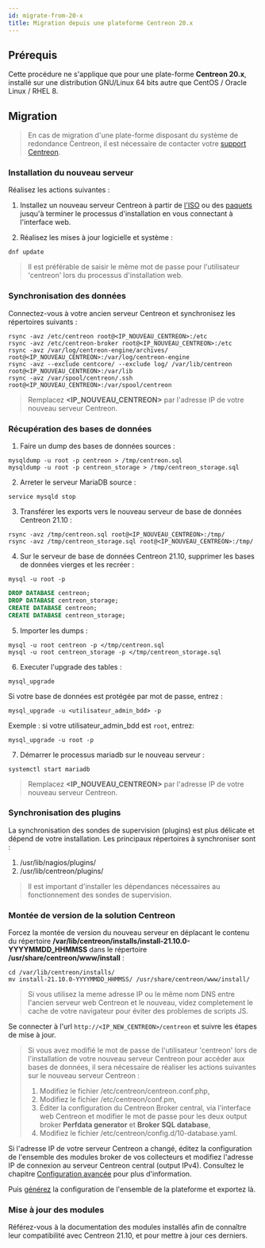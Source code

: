 ```yaml
---
id: migrate-from-20-x
title: Migration depuis une plateforme Centreon 20.x
---
```


## Prérequis

Cette procédure ne s'applique que pour une plate-forme **Centreon 20.x**,
installé sur une distribution GNU/Linux 64 bits autre que CentOS / Oracle Linux
/ RHEL 8.

## Migration

> En cas de migration d'une plate-forme disposant du système de redondance
> Centreon, il est nécessaire de contacter votre
> [support Centreon](https://centreon.force.com).

### Installation du nouveau serveur

Réalisez les actions suivantes :

1. Installez un nouveau serveur Centreon à partir de
[l'ISO](../installation/installation-of-a-central-server/using-centreon-iso.md)
ou des [paquets](../installation/installation-of-a-central-server/using-packages.md)
jusqu'à terminer le processus d'installation en vous connectant à l'interface web.

2. Réalisez les mises à jour logicielle et système :

```shell
dnf update
```

> Il est préférable de saisir le même mot de passe pour l'utilisateur 'centreon'
> lors du processus d'installation web.

### Synchronisation des données

Connectez-vous à votre ancien serveur Centreon et synchronisez les répertoires
suivants :

```shell
rsync -avz /etc/centreon root@<IP_NOUVEAU_CENTREON>:/etc
rsync -avz /etc/centreon-broker root@<IP_NOUVEAU_CENTREON>:/etc
rsync -avz /var/log/centreon-engine/archives/ root@<IP_NOUVEAU_CENTREON>:/var/log/centreon-engine
rsync -avz --exclude centcore/ --exclude log/ /var/lib/centreon root@<IP_NOUVEAU_CENTREON>:/var/lib
rsync -avz /var/spool/centreon/.ssh root@<IP_NOUVEAU_CENTREON>:/var/spool/centreon
```

> Remplacez **<IP_NOUVEAU_CENTREON>** par l'adresse IP de votre nouveau serveur
Centreon.

### Récupération des bases de données

1. Faire un dump des bases de données sources :

```shell
mysqldump -u root -p centreon > /tmp/centreon.sql
mysqldump -u root -p centreon_storage > /tmp/centreon_storage.sql
```

2. Arreter le serveur MariaDB source :

```shell
service mysqld stop
```

3. Transférer les exports vers le nouveau serveur de base de données Centreon
21.10 :

```shell
rsync -avz /tmp/centreon.sql root@<IP_NOUVEAU_CENTREON>:/tmp/
rsync -avz /tmp/centreon_storage.sql root@<IP_NOUVEAU_CENTREON>:/tmp/
```

4. Sur le serveur de base de données Centreon 21.10, supprimer les bases de
données vierges et les recréer :

```shell
mysql -u root -p
```

```SQL
DROP DATABASE centreon;
DROP DATABASE centreon_storage;
CREATE DATABASE centreon;
CREATE DATABASE centreon_storage;
```

5. Importer les dumps :

```shell
mysql -u root centreon -p </tmp/centreon.sql
mysql -u root centreon_storage -p </tmp/centreon_storage.sql
```

6. Executer l'upgrade des tables :

```shell
mysql_upgrade
```

Si votre base de données est protégée par mot de passe, entrez :

```shell
mysql_upgrade -u <utilisateur_admin_bdd> -p
```

Exemple : si votre utilisateur_admin_bdd est `root`, entrez:
```
mysql_upgrade -u root -p
```

7. Démarrer le processus mariadb sur le nouveau serveur :

```shell
systemctl start mariadb
```

> Remplacez **<IP_NOUVEAU_CENTREON>** par l'adresse IP de votre nouveau serveur
Centreon.

### Synchronisation des plugins

La synchronisation des sondes de supervision (plugins) est plus délicate et
dépend de votre installation. Les principaux répertoires à synchroniser sont :

1. /usr/lib/nagios/plugins/
2. /usr/lib/centreon/plugins/

> Il est important d'installer les dépendances nécessaires au fonctionnement des
> sondes de supervision.

### Montée de version de la solution Centreon

Forcez la montée de version du nouveau serveur en déplacant le contenu du répertoire
**/var/lib/centreon/installs/install-21.10.0-YYYYMMDD\_HHMMSS** dans le
répertoire  **/usr/share/centreon/www/install** :

```shell
cd /var/lib/centreon/installs/
mv install-21.10.0-YYYYMMDD_HHMMSS/ /usr/share/centreon/www/install/
```

> Si vous utilisez la meme adresse IP ou le même nom DNS entre l'ancien serveur
> web Centreon et le nouveau, videz completement le cache de votre navigateur pour
> éviter des problemes de scripts JS.

Se connecter à l'url `http://<IP_NEW_CENTREON>/centreon` et suivre les étapes
de mise à jour.

> Si vous avez modifié le mot de passe de l'utilisateur 'centreon' lors de
> l'installation de votre nouveau serveur Centreon pour accéder aux bases de
> données, il sera nécessaire de réaliser les actions suivantes sur le nouveau
> serveur Centreon :
>
> 1. Modifiez le fichier /etc/centreon/centreon.conf.php,
> 2. Modifiez le fichier /etc/centreon/conf.pm,
> 3. Éditer la configuration du Centreon Broker central, via l'interface web
> Centreon et modifier le mot de passe pour les deux output broker **Perfdata
> generator** et **Broker SQL database**,
> 4. Modifiez le fichier /etc/centreon/config.d/10-database.yaml.

Si l'adresse IP de votre serveur Centreon a changé, éditez la configuration de
l'ensemble des modules broker de vos collecteurs et modifiez l'adresse IP de
connexion au serveur Centreon central (output IPv4). Consultez le chapitre
[Configuration
avancée](../monitoring/monitoring-servers/advanced-configuration.md#tcp-outputs)
pour plus d'information.

Puis [générez](../monitoring/monitoring-servers/deploying-a-configuration.md)
la configuration de l'ensemble de la plateforme et exportez là.

### Mise à jour des modules

Référez-vous à la documentation des modules installés afin de connaître leur
compatibilité avec Centreon 21.10, et pour mettre à jour ces derniers.
